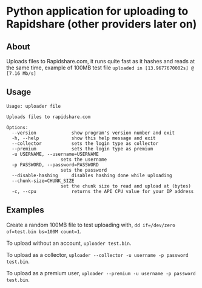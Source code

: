 Python application for uploading to Rapidshare (other providers later on)
========================================================================

About
------------
Uploads files to Rapidshare.com, it runs quite fast as it hashes and reads at
the same time, example of 100MB test file `uploaded in [13.9677670002s] @ [7.16 Mb/s]`


Usage
------------

	Usage: uploader file

	Uploads files to rapidshare.com

	Options:
	  --version             show program's version number and exit
	  -h, --help            show this help message and exit
	  --collector           sets the login type as collector
	  --premium             sets the login type as premium
	  -u USERNAME, --username=USERNAME
		                sets the username
	  -p PASSWORD, --password=PASSWORD
		                sets the password
	  --disable-hashing     disables hashing done while uploading
	  --chunk-size=CHUNK_SIZE
		                set the chunk size to read and upload at (bytes)
	  -c, --cpu             returns the API CPU value for your IP address


Examples
------------

Create a random 100MB file to test uploading with, `dd if=/dev/zero of=test.bin bs=100M count=1`.

To upload without an account, `uploader test.bin`.

To upload as a collector, `uploader --collector -u username -p password test.bin`.

To upload as a premium user, `uploader --premium -u username -p password test.bin`.

